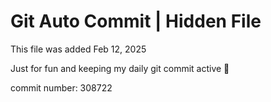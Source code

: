 # Git Auto Commit | Hidden File

This file was added Feb 12, 2025

Just for fun and keeping my daily git commit active 🤪

commit number: 308722
